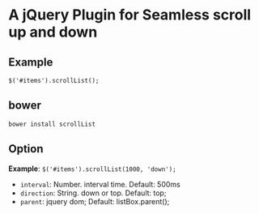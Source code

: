 # A jQuery Plugin for Seamless scroll up and down

## Example
`$('#items').scrollList();`

## bower
`bower install scrollList`

## Option
**Example**:  `$('#items').scrollList(1000, 'down');`
- `interval`: Number. interval time. Default: 500ms
- `direction`: String. down or top. Default: top;
- `parent`: jquery dom; Default: listBox.parent();